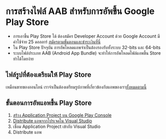 
# การสร้างไฟล์ AAB สำหรับการอัพขึ้น Google Play Store

- การเอาขึ้น Play Store ได้ ต้องสมัคร Developer Account ด้วย Google Account มีค่าใช้จ่าย 25 ดอลลาร์ [สมัครตามขั้นตอนและชำระเงินที่นี่](https://play.google.com/console/)
- ใน Play Store ปัจจุบัน การอัพโหลดแอพจำเป็นต้องรองรับทั้งระบบ 32-bits และ 64-bits 
- ระบบไฟล์ประเภท AAB (Android App Bundle) จะทำให้การอัพโหลดไฟล์แอพขึ้น Store ทำได้โดยง่าย

## ไฟล์รูปที่ต้องเตรียมให้ Play Store

เหมือนขายของออนไลน์ เราจำเป็นต้องเตรียมรูปภาพที่เกี่ยวข้องกับแอพของเรา[ทั้งหมดตามนี้](image-for-play-store.md)


## ขั้นตอนการอัพแอพขึ้น Play Store 

1. [สร้าง Application Project บน Google Play Console](build-aab/create-credential-on-google-play-console.md)
2. [Distribute แอพจากโปรเจคใน Visual Studio](build-aab/distribute-app-from-visual-studio.md)
3. เชื่อม Application Project เข้ากับ Visual Studio 
4. Distribute แอพ
